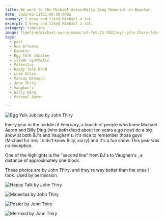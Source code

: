 ```yaml
---
title: We went to the Michael Aaron/Billy Ding Memorial in Bywater.
date: 2022-02-11T21:00:00.000Z
summary: I knew and liked Michael a lot.
excerpt: I knew and liked Michael a lot.
category: timeline
image: timeline/michael-aaron-memorial-feb-11-2022/eyj-john-thiry-feb-11-2022.jpg
tags:
  - post 
  - New Orleans
  - Bywater
  - Egg Yolk Jubilee
  - Silver Synthetic
  - Malevitus
  - Happy Talk Band
  - Luke Allen
  - Marcus Bronson
  - John Thiry
  - Vaughan's
  - Billy Ding
  - Michael Aaron

---
```


![Egg Yolk Jubilee by John Thiry](/static/img/timeline/michael-aaron-memorial-feb-11-2022/eyj-john-thiry-feb-11-2022.jpg)

Every year in the middle of February, a bunch of people who knew Michael Aaron and Billy Ding (who both diesd about ten years a go now) do a big show at both BJ's and Vaughan's. It's nice to remember those guys (Michael for me; I didn't know Billy, sorry) and it's a fun show. This year was no exception.

One of the highlights is the "second line" from BJ's to Vaughan's , a distance of approximately one block.

These photos are by John Thiry, and they're way better than the ones I took. Used by permission.


![Happy Talk by John Thiry](/static/img/timeline/michael-aaron-memorial-feb-11-2022/happy-talk-bjs-john-thiry-feb-11-2022.jpg)

![Malevitus by John Thiry](/static/img/timeline/michael-aaron-memorial-feb-11-2022/malevitus-vaughans-john-thiry-feb-11-2022.jpg)

![Poster by John Thiry](/static/img/timeline/michael-aaron-memorial-feb-11-2022/poster-john-thiry-feb-11-2022.jpg)

![Mermaid by John Thiry](/static/img/timeline/michael-aaron-memorial-feb-11-2022/mermaid-john-thiry-feb-11-2022.jpg)